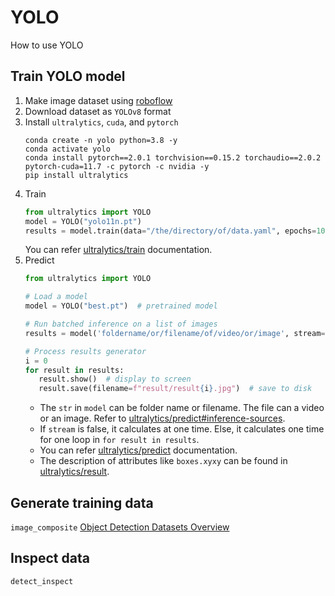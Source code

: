 # YOLO
How to use YOLO

## Train YOLO model
1. Make image dataset using [roboflow](https://roboflow.com/) 
2. Download dataset as `YOLOv8` format
3. Install `ultralytics`, `cuda`, and `pytorch`
   ```shell
   conda create -n yolo python=3.8 -y
   conda activate yolo
   conda install pytorch==2.0.1 torchvision==0.15.2 torchaudio==2.0.2 pytorch-cuda=11.7 -c pytorch -c nvidia -y
   pip install ultralytics
   ```
4. Train
   ```python
   from ultralytics import YOLO
   model = YOLO("yolo11n.pt")
   results = model.train(data="/the/directory/of/data.yaml", epochs=100, imgsz=640)
   ```
   You can refer [ultralytics/train](https://docs.ultralytics.com/modes/train) documentation.
5. Predict
   ```python
   from ultralytics import YOLO

   # Load a model
   model = YOLO("best.pt")  # pretrained model

   # Run batched inference on a list of images
   results = model('foldername/or/filename/of/video/or/image', stream=False)  # return a generator of Results objects

   # Process results generator
   i = 0
   for result in results:
      result.show()  # display to screen
      result.save(filename=f"result/result{i}.jpg")  # save to disk
   ```
   * The `str` in `model` can be folder name or filename. The file can a video or an image. Refer to [ultralytics/predict#inference-sources](https://docs.ultralytics.com/modes/predict/#inference-sources).
   * If `stream` is false, it calculates at one time. Else, it calculates one time for one loop in `for result in results`.
   * You can refer [ultralytics/predict](https://docs.ultralytics.com/modes/predict) documentation.
   * The description of attributes like `boxes.xyxy` can be found in [ultralytics/result](https://docs.ultralytics.com/reference/engine/results/).
## Generate training data
`image_composite`
[Object Detection Datasets Overview](https://docs.ultralytics.com/datasets/detect/)

## Inspect data
`detect_inspect`